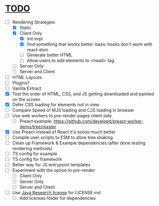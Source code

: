 # <u>TODO</u>

- [ ] Rendering Strategies
  - [x] Static
  - [x] Client Only
    - [x] init impl
    - [x] find something that works better. basic hooks don't work with react-dom
    - [ ] Generate better HTML
    - [ ] Allow users to add elements to \<head> tag
  - [ ] Server Only
  - [ ] Server and Client
- [ ] HTML Layouts
- [ ] Plugins?
- [ ] Vanilla Extract
- [x] Test the order of HTML, CSS, and JS getting downloaded and painted on the screen
- [x] Defer CSS loading for elements not in view
- [ ] Compare Speed of MJS loading and CJS loading in browser
- [ ] Use web workers to pre-render pages client side
  - [ ] Preact example: https://github.com/developit/preact-worker-demo/tree/master
- [x] Use Preact instead of React it's soooo much better
- [ ] Compile user scripts to ESM to allow tree shaking
- [ ] Clean up Framework & Example dependencies (after done testing rendering methods)
- [ ] TS config for example
- [ ] TS config for framework
- [ ] Better way for JS entrypoint templates
- [ ] Experiment with the option to pre-render
  - [ ] Client Only
  - [ ] Server Only
  - [ ] Server and Client
- [ ] Use [Java Research license](https://github.com/deroproject/derohe/blob/main/license.txt) for LICENSE.md
  - [ ] Add licenses folder for dependencies
